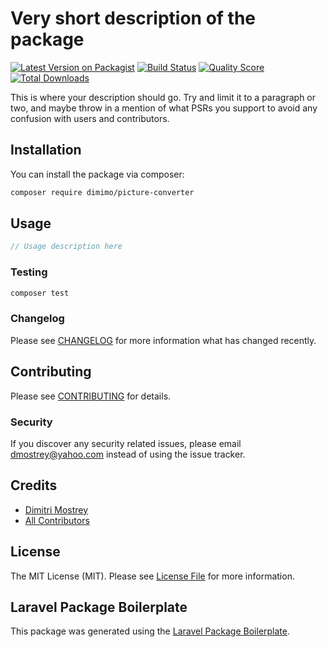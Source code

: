 # Very short description of the package

[![Latest Version on Packagist](https://img.shields.io/packagist/v/dimimo/picture-converter.svg?style=flat-square)](https://packagist.org/packages/dimimo/picture-converter)
[![Build Status](https://img.shields.io/travis/dimimo/picture-converter/master.svg?style=flat-square)](https://travis-ci.org/dimimo/picture-converter)
[![Quality Score](https://img.shields.io/scrutinizer/g/dimimo/picture-converter.svg?style=flat-square)](https://scrutinizer-ci.com/g/dimimo/picture-converter)
[![Total Downloads](https://img.shields.io/packagist/dt/dimimo/picture-converter.svg?style=flat-square)](https://packagist.org/packages/dimimo/picture-converter)

This is where your description should go. Try and limit it to a paragraph or two, and maybe throw in a mention of what PSRs you support to avoid any confusion with users and contributors.

## Installation

You can install the package via composer:

```bash
composer require dimimo/picture-converter
```

## Usage

``` php
// Usage description here
```

### Testing

``` bash
composer test
```

### Changelog

Please see [CHANGELOG](CHANGELOG.md) for more information what has changed recently.

## Contributing

Please see [CONTRIBUTING](CONTRIBUTING.md) for details.

### Security

If you discover any security related issues, please email dmostrey@yahoo.com instead of using the issue tracker.

## Credits

- [Dimitri Mostrey](https://github.com/dimimo)
- [All Contributors](../../contributors)

## License

The MIT License (MIT). Please see [License File](LICENSE.md) for more information.

## Laravel Package Boilerplate

This package was generated using the [Laravel Package Boilerplate](https://laravelpackageboilerplate.com).